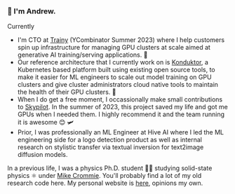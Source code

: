 ### 👋 I'm Andrew.

Currently
- I'm CTO at [Trainy](https://trainy.ai/) (YCombinator Summer 2023) where I help customers spin up infrastructure for managing GPU clusters at scale aimed at generative AI training/serving applications. 🤖
- Our reference architecture that I currently work on is [Konduktor](https://konduktor.readthedocs.io/en/latest/), a Kubernetes based platform built using existing open source tools, to make it easier for ML engineers to scale out model training on GPU clusters and give cluster administrators cloud native tools to maintain the health of their GPU clusters. 🚅
- When I do get a free moment, I occassionally make small contributions to [Skypilot](https://skypilot.readthedocs.io/en/latest/docs/index.html). In the summer of 2023, this project saved my life and got me GPUs when I needed them. I highly recommend it and the team running it is awesome 😊 🛩️
- Prior, I was professionally an ML Engineer at Hive AI where I led the ML engineering side for a logo detection product as well as internal research on stylistic transfer via textual inversion for text2image diffusion models.

In a previous life, I was a physics Ph.D. student 👨‍🔬 studying solid-state physics ⚛️ under [Mike Crommie](https://physics.berkeley.edu/research-faculty/crommie-group/). You'll probably find a lot of my old research code here. My personal website is [here](https://ocf.io/asai), opinions my own.